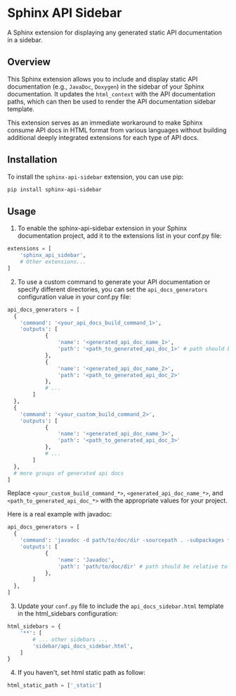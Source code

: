 # Sphinx API Sidebar

A Sphinx extension for displaying any generated static API documentation in a sidebar.

## Overview

This Sphinx extension allows you to include and display static API documentation (e.g., `JavaDoc`, `Doxygen`) in the sidebar of your Sphinx documentation. It updates the `html_context` with the API documentation paths, which can then be used to render the API documentation sidebar template.

This extension serves as an immediate workaround to make Sphinx consume API docs in HTML format from various languages without building additional deeply integrated extensions for each type of API docs.

## Installation

To install the `sphinx-api-sidebar` extension, you can use pip:

```sh
pip install sphinx-api-sidebar
```

## Usage
1. To enable the sphinx-api-sidebar extension in your Sphinx documentation project, add it to the extensions list in your conf.py file:

```python
extensions = [
    'sphinx_api_sidebar',
    # Other extensions...
]
```

2. To use a custom command to generate your API documentation or specify different directories, you can set the `api_docs_generators` configuration value in your conf.py file:

```python
api_docs_generators = [
  {
    'command': '<your_api_docs_build_command_1>',
    'outputs': [
            {
                'name': '<generated_api_doc_name_1>',
                'path': '<path_to_generated_api_doc_1>' # path should be relative to the docs directory
            },
            {
                'name': '<generated_api_doc_name_2>',
                'path': '<path_to_generated_api_doc_2>'
            },
            # ...
        ]
  },
  {
    'command': '<your_custom_build_command_2>',
    'outputs': [
            {
                'name': '<generated_api_doc_name_3>',
                'path': '<path_to_generated_api_doc_3>'
            },
            # ...
        ]
  },
  # more groups of generated api docs
]
```

Replace `<your_custom_build_command_*>`, `<generated_api_doc_name_*>`, and `<path_to_generated_api_doc_*>` with the appropriate values for your project.

Here is a real example with javadoc:

```python
api_docs_generators = [
  {
    'command': 'javadoc -d path/to/doc/dir -sourcepath . -subpackages *',
    'outputs': [
            {
                'name': 'Javadoc',
                'path': 'path/to/doc/dir' # path should be relative to the docs directory
            },
        ]
  },
]
```

3. Update your `conf.py` file to include the `api_docs_sidebar.html` template in the html_sidebars configuration:

```python
html_sidebars = {
    '**': [
        # ... other sidebars ...
        'sidebar/api_docs_sidebar.html',
    ]
}
```

4. If you haven't, set html static path as follow:

```python
html_static_path = ['_static']
```

